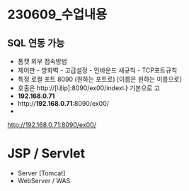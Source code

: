 # 230609_수업내용

## SQL 연동 가능

- 톰캣 외부 접속방법
- 제어판 - 방화벽 - 고급설정 - 인바운드 새규칙 - TCP포트규칙
- 특정 로컬 포트 8090 (원하는 포트로) [이름은 원하는 이름으로]
- 호출은 http://[내ip]:8090/ex00/index나 기본으로 고
- **192.168.0.71**
- http://**192.168.0.71**:8090/ex00/
- 

http://192.168.0.71:8090/ex00/

# JSP / Servlet

- Server [Tomcat]
- WebServer / WAS
